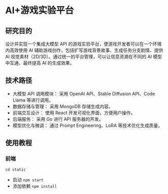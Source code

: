 # AI+游戏实验平台

## 研究目的

设计并实现一个集成大模型 API 的游戏实验平台，使游戏开发者可以在一个环境内高效使用 AI 辅助游戏创作，包括扩写游戏背景故事、生成任务分支剧情、提供 AI 视觉素材（2D/3D）。通过统一的平台管理，可以让信息资源在不同的 AI 模型中互通，最终提高 AI 的生成效果。

## 技术路径

- 大模型 API 调用模块：
  采用 OpenAI API、Stable Diffusion API、Code Llama 等进行调用。
- 数据存储与管理：
  采用 MongoDB 存储生成内容。
- 前端交互设计：
  使用 React 开发可视化界面，方便用户操作。
- 后端服务：
  采用 Go 进行 API 服务器的开发。
- 模型优化与微调：
  通过 Prompt Engineering、LoRA 等技术优化生成质量。

## 使用教程

### 前端

`cd static`

- 启动 `npm start`
- 添加依赖 `npm install`
